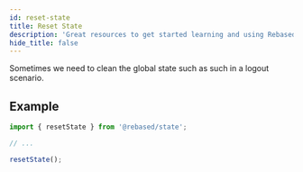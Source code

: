 ```yaml
---
id: reset-state
title: Reset State
description: 'Great resources to get started learning and using Rebased with Redux State'
hide_title: false
---
```


Sometimes we need to clean the global state such as such in a logout scenario.

## Example

```ts
import { resetState } from '@rebased/state';

// ...

resetState();
```
